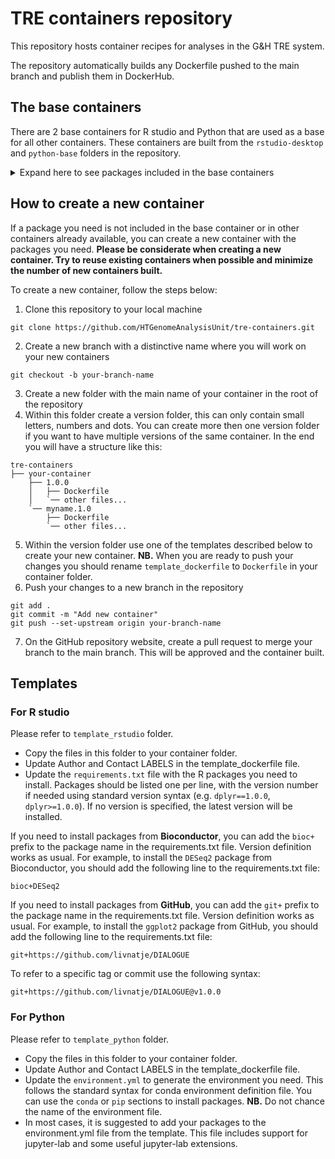 # TRE containers repository

This repository hosts container recipes for analyses in the G&H TRE system.

The repository automatically builds any Dockerfile pushed to the main branch and publish them in DockerHub.

## The base containers

There are 2 base containers for R studio and Python that are used as a base for all other containers. These containers are built from the `rstudio-desktop` and `python-base` folders in the repository.

<details>

<summary>Expand here to see packages included in the base containers</summary>

### R studio

- broom
- data.table
- devtools
- dplyr
- gghighlight
- ggiraph
- geomtextpath
- ggplot2
- ggraph
- ggrepel
- ggridges
- ggstatsplot
- ggupset
- hexbin
- MASS
- Matrix
- patchwork
- plotly
- scales
- skimr
- stringr
- tidyr
- UpSetR
- ComplexHeatmap

### Python

- git=2.47.0 
- ipykernel>=6.29.5
- jedi-language-server>=0.41.4
- jupyter-resource-usage>=1.1.0
- jupyterlab-git>=0.50.1
- jupyterlab-lsp>=5.1.0
- jupyterlab=4.2.5
- notebook=7.2.2
- pandas>=2.2.3
- leidenalg>=0.10.2
- scanpy=1.10.2
- umap-learn>=0.5.6
- tqdm>=4.66.5
- seaborn

</details>

## How to create a new container

If a package you need is not included in the base container or in other containers already available, you can create a new container with the packages you need. **Please be considerate when creating a new container. Try to reuse existing containers when possible and minimize the number of new containers built.**

To create a new container, follow the steps below:

1. Clone this repository to your local machine

```
git clone https://github.com/HTGenomeAnalysisUnit/tre-containers.git
```

2. Create a new branch with a distinctive name where you will work on your new containers

```
git checkout -b your-branch-name
```

3. Create a new folder with the main name of your container in the root of the repository
4. Within this folder create a version folder, this can only contain small letters, numbers and dots. You can create more then one version folder if you want to have multiple versions of the same container. In the end you will have a structure like this:

```
tre-containers
├── your-container
    ├── 1.0.0
    │   ├── Dockerfile
    │   `── other files...
    `── myname.1.0
        ├── Dockerfile
        `── other files...
```

5. Within the version folder use one of the templates described below to create your new container. **NB.** When you are ready to push your changes you should rename `template_dockerfile` to `Dockerfile` in your container folder.
6. Push your changes to a new branch in the repository

```
git add .
git commit -m "Add new container"
git push --set-upstream origin your-branch-name
```

7. On the GitHub repository website, create a pull request to merge your branch to the main branch. This will be approved and the container built.

## Templates

### For R studio

Please refer to `template_rstudio` folder. 

- Copy the files in this folder to your container folder.
- Update Author and Contact LABELS in the template_dockerfile file.
- Update the `requirements.txt` file with the R packages you need to install. Packages should be listed one per line, with the version number if needed using standard version syntax (e.g. `dplyr==1.0.0`, `dplyr>=1.0.0`). If no version is specified, the latest version will be installed.

If you need to install packages from **Bioconductor**, you can add the `bioc+` prefix to the package name in the requirements.txt file. Version definition works as usual. For example, to install the `DESeq2` package from Bioconductor, you should add the following line to the requirements.txt file:

```
bioc+DESeq2
```

If you need to install packages from **GitHub**, you can add the `git+` prefix to the package name in the requirements.txt file. Version definition works as usual. For example, to install the `ggplot2` package from GitHub, you should add the following line to the requirements.txt file:

```
git+https://github.com/livnatje/DIALOGUE
```

To refer to a specific tag or commit use the following syntax:

```	
git+https://github.com/livnatje/DIALOGUE@v1.0.0
```

### For Python

Please refer to `template_python` folder. 

- Copy the files in this folder to your container folder.
- Update Author and Contact LABELS in the template_dockerfile file.
- Update the `environment.yml` to generate the environment you need. This follows the standard syntax for conda environment definition file. You can use the `conda` or `pip` sections to install packages. **NB.** Do not chance the name of the environment file.
- In most cases, it is suggested to add your packages to the environment.yml file from the template. This file includes support for jupyter-lab and some useful jupyter-lab extensions. 
